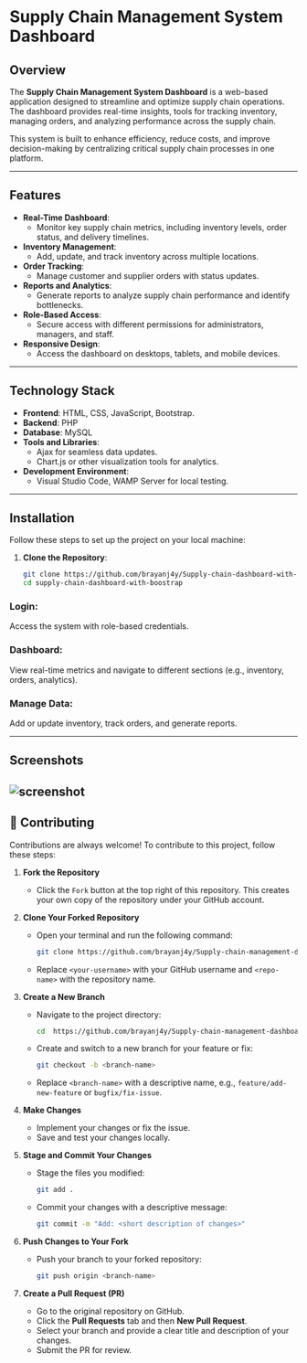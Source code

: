 # Supply Chain Management System Dashboard

## Overview
The **Supply Chain Management System Dashboard** is a web-based application designed to streamline and optimize supply chain operations. The dashboard provides real-time insights, tools for tracking inventory, managing orders, and analyzing performance across the supply chain.

This system is built to enhance efficiency, reduce costs, and improve decision-making by centralizing critical supply chain processes in one platform.

---

## Features
- **Real-Time Dashboard**:
  - Monitor key supply chain metrics, including inventory levels, order status, and delivery timelines.
- **Inventory Management**:
  - Add, update, and track inventory across multiple locations.
- **Order Tracking**:
  - Manage customer and supplier orders with status updates.
- **Reports and Analytics**:
  - Generate reports to analyze supply chain performance and identify bottlenecks.
- **Role-Based Access**:
  - Secure access with different permissions for administrators, managers, and staff.
- **Responsive Design**:
  - Access the dashboard on desktops, tablets, and mobile devices.

---

## Technology Stack
- **Frontend**: HTML, CSS, JavaScript, Bootstrap.
- **Backend**: PHP
- **Database**: MySQL
- **Tools and Libraries**:
  - Ajax for seamless data updates.
  - Chart.js or other visualization tools for analytics.
- **Development Environment**: 
  - Visual Studio Code, WAMP Server for local testing.

---

## Installation
Follow these steps to set up the project on your local machine:

1. **Clone the Repository**:
   ```bash
   git clone https://github.com/brayanj4y/Supply-chain-dashboard-with-boostrap.git
   cd supply-chain-dashboard-with-boostrap
   
### Login:
Access the system with role-based credentials.

### Dashboard:
View real-time metrics and navigate to different sections (e.g., inventory, orders, analytics).

### Manage Data:
Add or update inventory, track orders, and generate reports.

---

## Screenshots
![screenshot](image.png)
---

## 🤝 Contributing

Contributions are always welcome! To contribute to this project, follow these steps:

1. **Fork the Repository**  
   - Click the `Fork` button at the top right of this repository. This creates your own copy of the repository under your GitHub account.

2. **Clone Your Forked Repository**  
   - Open your terminal and run the following command:
     ```bash
     git clone https://github.com/brayanj4y/Supply-chain-management-dashboard-with-boostrap.git
     ```
   - Replace `<your-username>` with your GitHub username and `<repo-name>` with the repository name.

3. **Create a New Branch**  
   - Navigate to the project directory:
     ```bash
     cd  https://github.com/brayanj4y/Supply-chain-management-dashboard-with-boostrap.git
     ```
   - Create and switch to a new branch for your feature or fix:
     ```bash
     git checkout -b <branch-name>
     ```
   - Replace `<branch-name>` with a descriptive name, e.g., `feature/add-new-feature` or `bugfix/fix-issue`.

4. **Make Changes**  
   - Implement your changes or fix the issue.  
   - Save and test your changes locally.

5. **Stage and Commit Your Changes**  
   - Stage the files you modified:
     ```bash
     git add .
     ```
   - Commit your changes with a descriptive message:
     ```bash
     git commit -m "Add: <short description of changes>"
     ```

6. **Push Changes to Your Fork**  
   - Push your branch to your forked repository:
     ```bash
     git push origin <branch-name>
     ```

7. **Create a Pull Request (PR)**  
   - Go to the original repository on GitHub.
   - Click the **Pull Requests** tab and then **New Pull Request**.
   - Select your branch and provide a clear title and description of your changes.
   - Submit the PR for review.

   


